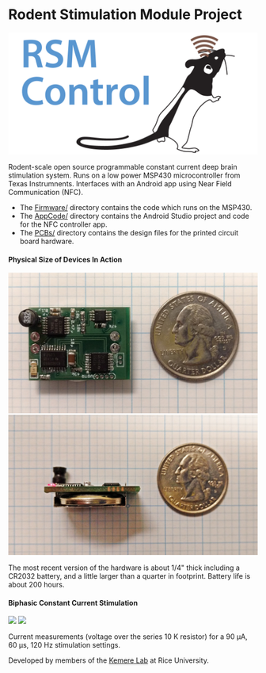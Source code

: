 Rodent Stimulation Module Project
=========

<img src="AppCode/Graphics/Feature.png">

Rodent-scale open source programmable constant current deep brain stimulation system. Runs on a
low power MSP430 microcontroller from Texas Instrumnents. Interfaces with an Android app using
Near Field Communication (NFC).

   - The [Firmware/](Firmware/) directory contains the code which runs on the MSP430. 
   - The [AppCode/](AppCode/) directory contains the Android Studio project and code for the
     NFC controller app.
   - The [PCBs/](PCBs/) directory contains the design files for the printed circuit board
     hardware.

#### Physical Size of Devices In Action
<img src="Images/ModuleTopView.png" width="512"> <img src="Images/ModuleSideView.png" width="512">

The most recent version of the hardware is about 1/4" thick including a CR2032 battery, and a
little larger than a quarter in footprint. Battery life is about 200 hours.

#### Biphasic Constant Current Stimulation
<img src="Waveform.png" width="512"> <img src="MultiplePulses.png" width="512">

Current measurements (voltage over the series 10 K resistor)
for a 90 µA, 60 µs, 120 Hz stimulation settings.

Developed by members of the [Kemere Lab](http://rnel.rice.edu) at Rice University.

